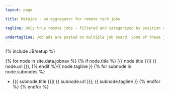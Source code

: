 ```yaml
---
layout: page

title: Metajob - an aggregator for remote tech jobs

tagline: Only true remote jobs - filtered and categorized by position and technology stack.

undertagline: Job ads are posted on multiple job board. Some of these job ads are about a remote job. Some of them describes an onsite job. And they are written for humans, not for computers programs. Job ads are full of phrases like "remotely on Friday" or "occasional remote working" - which is not what we are searching for.  So it took time to teach a program recognizing a true remote job. A simple keyword search does not return you a list of remote jobs. But... with a little bit of <a href="http://lucene.apache.org/" >Lucene</a> full text search magic it is possible to get the desired results. See below.
---
```

{% include JB/setup %}

{% for node in site.data.jobnav %}
{% if node.title %} [{{ node.title }}]( {{ node.url }}), {% endif %}{{ node.tagline }}
{% for subnode in node.subnodes %}
* [{{ subnode.title }}]( {{ subnode.url }}); {{ subnode.tagline }}
{% endfor %}
{% endfor %}

